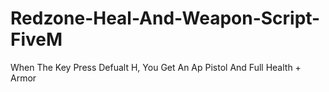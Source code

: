 # Redzone-Heal-And-Weapon-Script-FiveM
When The Key Press Defualt H, You Get An Ap Pistol And Full Health + Armor
